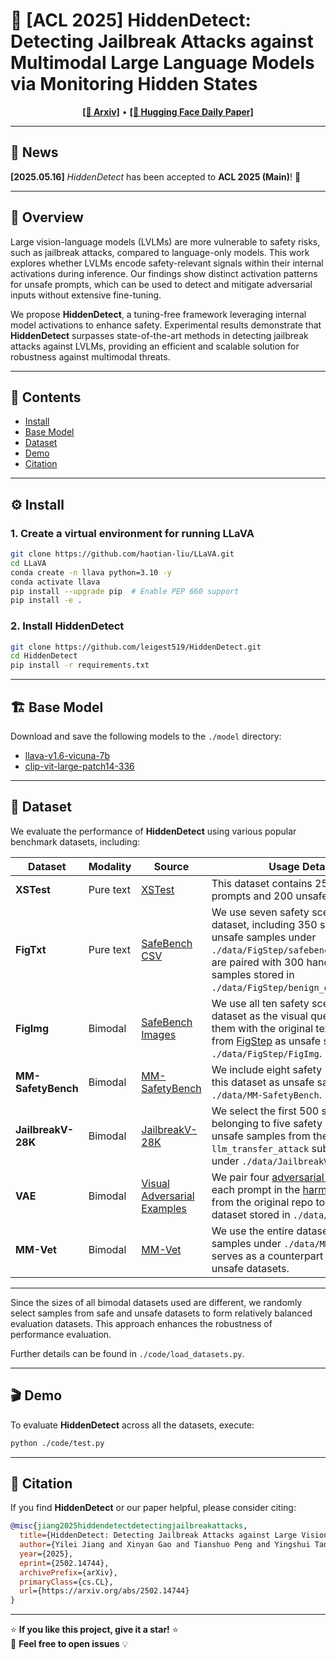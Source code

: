# 📝 **[ACL 2025] HiddenDetect: Detecting Jailbreak Attacks against Multimodal Large Language Models via Monitoring Hidden States**

<p align="center">
  <a href="https://arxiv.org/abs/2502.14744"><strong>[📄 Arxiv]</strong></a> •
  <a href="https://huggingface.co/papers/2502.14744"><strong>[🤗 Hugging Face Daily Paper]</strong></a>
</p>

---
## 🔔 News

**[2025.05.16]**  *HiddenDetect* has been accepted to **ACL 2025 (Main)**!  🎉

---

## 🚀 Overview

Large vision-language models (LVLMs) are more vulnerable to safety risks, such as jailbreak attacks, compared to language-only models. This work explores whether LVLMs encode safety-relevant signals within their internal activations during inference. Our findings show distinct activation patterns for unsafe prompts, which can be used to detect and mitigate adversarial inputs without extensive fine-tuning.

We propose **HiddenDetect**, a tuning-free framework leveraging internal model activations to enhance safety. Experimental results demonstrate that **HiddenDetect** surpasses state-of-the-art methods in detecting jailbreak attacks against LVLMs, providing an efficient and scalable solution for robustness against multimodal threats.

---

## 📑 Contents

- [Install](#-install)  
- [Base Model](#-base-model)  
- [Dataset](#-dataset)  
- [Demo](#-demo)  
- [Citation](#-citation)

---

## ⚙️ Install

### 1. Create a virtual environment for running LLaVA
```bash
git clone https://github.com/haotian-liu/LLaVA.git
cd LLaVA
conda create -n llava python=3.10 -y
conda activate llava
pip install --upgrade pip  # Enable PEP 660 support
pip install -e .
```

### 2. Install HiddenDetect
```bash
git clone https://github.com/leigest519/HiddenDetect.git
cd HiddenDetect
pip install -r requirements.txt
```

---

## 🏗️ Base Model

Download and save the following models to the `./model` directory:

- [llava-v1.6-vicuna-7b](https://huggingface.co/liuhaotian/llava-v1.6-vicuna-7b)  
- [clip-vit-large-patch14-336](https://huggingface.co/openai/clip-vit-large-patch14-336)

---
## 📂 Dataset

We evaluate the performance of **HiddenDetect** using various popular benchmark datasets, including:

| **Dataset**         | **Modality** | **Source**                                                                                                                                         | **Usage Details**                                                                                                                                                                                                                                                                                   |
|---------------------|--------------|--------------------------------------------------------------------------------------------------------------------------------------------------|----------------------------------------------------------------------------------------------------------------------------------------------------------------------------------------------------------------------------------------------------------------------------------------------------------|
| **XSTest**          | Pure text    | [XSTest](https://huggingface.co/datasets/natolambert/xstest-v2-copy)                                                                              | This dataset contains 250 safe prompts and 200 unsafe prompts.                                                                                                                                                                                                                                           |
| **FigTxt**          | Pure text    | [SafeBench CSV](https://github.com/ThuCCSLab/FigStep/blob/main/data/question/safebench.csv)                                                       | We use seven safety scenarios of this dataset, including 350 shots as unsafe samples under `./data/FigStep/safebench.csv`. These are paired with 300 handcrafted safe samples stored in `./data/FigStep/benign_questions.csv`.                                                               |
| **FigImg**          | Bimodal      | [SafeBench Images](https://github.com/ThuCCSLab/FigStep/tree/main/data/images/SafeBench)                                                           | We use all ten safety scenarios of this dataset as the visual query and pair them with the original text prompt from [FigStep](https://github.com/ThuCCSLab/FigStep) as     unsafe samples under `./data/FigStep/FigImg`.                                                                                  |
| **MM-SafetyBench**  | Bimodal      | [MM-SafetyBench](https://huggingface.co/datasets/PKU-Alignment/MM-SafetyBench)                                                                     | We include eight safety scenarios of this dataset as unsafe samples under `./data/MM-SafetyBench`.                                                                                                                                                                                                    |
| **JailbreakV-28K**  | Bimodal      | [JailbreakV-28K](https://huggingface.co/datasets/JailbreakV-28K/JailBreakV-28k)                                                                    | We select the first 500 shots belonging to five safety scenarios as unsafe samples from the `llm_transfer_attack` subset, stored under `./data/JailbreakV-28K`.                                                                                                                                  |
| **VAE**             | Bimodal      | [Visual Adversarial Examples](https://github.com/Unispac/Visual-Adversarial-Examples-Jailbreak-Large-Language-Models)                               | We pair four [adversarial images](https://github.com/Unispac/Visual-Adversarial-Examples-Jailbreak-Large-Language-Models/tree/main/adversarial_images) with each prompt in the [harmful corpus](https://github.com/Unispac/Visual-Adversarial-Examples-Jailbreak-Large-Language-Models/blob/main/harmful_corpus/manual_harmful_instructions.csv) from the original repo to form a unsafe dataset stored in `./data/VAE`. |
| **MM-Vet**          | Bimodal      | [MM-Vet](https://github.com/yuweihao/MM-Vet)                                                                                                       | We use the entire dataset as safe samples under `./data/MM-Vet`. It serves as a counterpart for all bimodal unsafe datasets.                                                                                                                                                                              |

---

Since the sizes of all bimodal datasets used are different, we randomly select samples from safe and unsafe datasets to form relatively balanced evaluation datasets. This approach enhances the robustness of performance evaluation.  

Further details can be found in `./code/load_datasets.py`.

---

## 🎬 Demo

To evaluate **HiddenDetect** across all the datasets, execute:

```bash
python ./code/test.py
```

---

## 📜 Citation

If you find **HiddenDetect** or our paper helpful, please consider citing:

```bibtex
@misc{jiang2025hiddendetectdetectingjailbreakattacks,
  title={HiddenDetect: Detecting Jailbreak Attacks against Large Vision-Language Models via Monitoring Hidden States},
  author={Yilei Jiang and Xinyan Gao and Tianshuo Peng and Yingshui Tan and Xiaoyong Zhu and Bo Zheng and Xiangyu Yue},
  year={2025},
  eprint={2502.14744},
  archivePrefix={arXiv},
  primaryClass={cs.CL},
  url={https://arxiv.org/abs/2502.14744}
}
```

---

⭐ **If you like this project, give it a star!** ⭐  
💬 **Feel free to open issues** 💡
